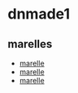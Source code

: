 # dnmade1

## marelles

*  [marelle](./marelle.html)
*  [marelle](./marelle_pieds.html)
*  [marelle](./marelle_pieds-mains.html)

